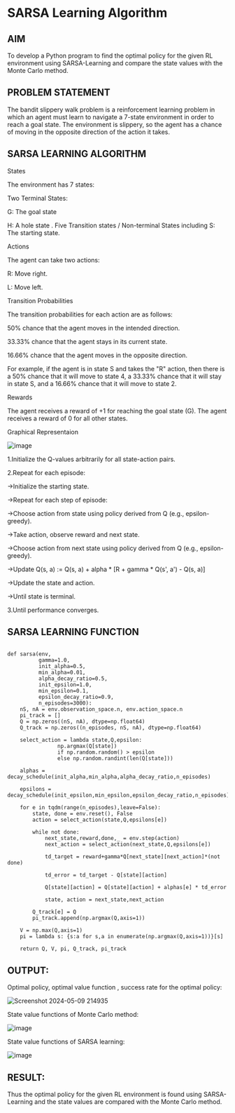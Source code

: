 # SARSA Learning Algorithm

## AIM
To develop a Python program to find the optimal policy for the given RL environment using SARSA-Learning and compare the state values with the Monte Carlo method.

## PROBLEM STATEMENT
The bandit slippery walk problem is a reinforcement learning problem in which an agent must learn to navigate a 7-state environment in order to reach a goal state. The environment is slippery, so the agent has a chance of moving in the opposite direction of the action it takes.

## SARSA LEARNING ALGORITHM

States

The environment has 7 states:

Two Terminal States:

G: The goal state

H: A hole state
.
Five Transition states / Non-terminal States including S: The starting state.

Actions

The agent can take two actions:

R: Move right.

L: Move left.

Transition Probabilities

The transition probabilities for each action are as follows:

50% chance that the agent moves in the intended direction.

33.33% chance that the agent stays in its current state.

16.66% chance that the agent moves in the opposite direction.

For example, if the agent is in state S and takes the "R" action, then there is a 50% chance that it will move to state 4, a 33.33% chance that it will stay in state S, and a 16.66% chance that it will move to state 2.

Rewards

The agent receives a reward of +1 for reaching the goal state (G). The agent receives a reward of 0 for all other states.

Graphical Representaion

![image](https://github.com/NivethaKumar30/sarsa-learning/assets/119559844/0d9fa57a-c368-49a7-be24-994a591b1027)

1.Initialize the Q-values arbitrarily for all state-action pairs.

2.Repeat for each episode:

->Initialize the starting state.

->Repeat for each step of episode:

   ->Choose action from state using policy derived from Q (e.g., epsilon-greedy).
   
   ->Take action, observe reward and next state.
   
   ->Choose action from next state using policy derived from Q (e.g., epsilon-greedy).
   
   ->Update Q(s, a) := Q(s, a) + alpha * [R + gamma * Q(s', a') - Q(s, a)]
   
   ->Update the state and action.
   
   ->Until state is terminal.
   
3.Until performance converges.

## SARSA LEARNING FUNCTION
```

def sarsa(env,
          gamma=1.0,
          init_alpha=0.5,
          min_alpha=0.01,
          alpha_decay_ratio=0.5,
          init_epsilon=1.0,
          min_epsilon=0.1,
          epsilon_decay_ratio=0.9,
          n_episodes=3000):
    nS, nA = env.observation_space.n, env.action_space.n
    pi_track = []
    Q = np.zeros((nS, nA), dtype=np.float64)
    Q_track = np.zeros((n_episodes, nS, nA), dtype=np.float64)

    select_action = lambda state,Q,epsilon: 
    			np.argmax(Q[state]) 
    			if np.random.random() > epsilon 
                else np.random.randint(len(Q[state]))

    alphas = decay_schedule(init_alpha,min_alpha,alpha_decay_ratio,n_episodes)

    epsilons = decay_schedule(init_epsilon,min_epsilon,epsilon_decay_ratio,n_episodes)

    for e in tqdm(range(n_episodes),leave=False):
        state, done = env.reset(), False
        action = select_action(state,Q,epsilons[e])

        while not done:
            next_state,reward,done,_ = env.step(action)
            next_action = select_action(next_state,Q,epsilons[e])

            td_target = reward+gamma*Q[next_state][next_action]*(not done)

            td_error = td_target - Q[state][action]

            Q[state][action] = Q[state][action] + alphas[e] * td_error

            state, action = next_state,next_action

        Q_track[e] = Q
        pi_track.append(np.argmax(Q,axis=1))

    V = np.max(Q,axis=1)
    pi = lambda s: {s:a for s,a in enumerate(np.argmax(Q,axis=1))}[s]

    return Q, V, pi, Q_track, pi_track

```

## OUTPUT:

Optimal policy, optimal value function , success rate for the optimal policy:

![Screenshot 2024-05-09 214935](https://github.com/NivethaKumar30/sarsa-learning/assets/119559844/3b40baf0-ff8a-47b3-9532-4add25ccfb7e)

State value functions of Monte Carlo method:

![image](https://github.com/NivethaKumar30/sarsa-learning/assets/119559844/aaeb72b3-ecb4-444e-9458-275894f0cada)

State value functions of SARSA learning:

![image](https://github.com/NivethaKumar30/sarsa-learning/assets/119559844/19589d2c-2e08-4e4c-9a4d-296211877cfc)

## RESULT:

Thus the optimal policy for the given RL environment is found using SARSA-Learning and the state values are compared with the Monte Carlo method.
